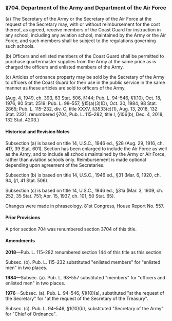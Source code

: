### §704. Department of the Army and Department of the Air Force ###

(a) The Secretary of the Army or the Secretary of the Air Force at the request of the Secretary may, with or without reimbursement for the cost thereof, as agreed, receive members of the Coast Guard for instruction in any school, including any aviation school, maintained by the Army or the Air Force, and such members shall be subject to the regulations governing such schools.

(b) Officers and enlisted members of the Coast Guard shall be permitted to purchase quartermaster supplies from the Army at the same price as is charged the officers and enlisted members of the Army.

(c) Articles of ordnance property may be sold by the Secretary of the Army to officers of the Coast Guard for their use in the public service in the same manner as these articles are sold to officers of the Army.

(Aug. 4, 1949, ch. 393, 63 Stat. 506, §144; Pub. L. 94–546, §1(10), Oct. 18, 1976, 90 Stat. 2519; Pub. L. 98–557, §15(a)(3)(D), Oct. 30, 1984, 98 Stat. 2865; Pub. L. 115–232, div. C, title XXXV, §3533(c)(1), Aug. 13, 2018, 132 Stat. 2321; renumbered §704, Pub. L. 115–282, title I, §106(b), Dec. 4, 2018, 132 Stat. 4203.)

#### Historical and Revision Notes ####

Subsection (a) is based on title 14, U.S.C., 1946 ed., §28 (Aug. 29, 1916, ch. 417, 39 Stat. 601). Section has been enlarged to include the Air Force as well as the Army, and to include all schools maintained by the Army or Air Force, rather than aviation schools only. Reimbursement is made optional depending upon agreement of the Secretaries.

Subsection (b) is based on title 14, U.S.C., 1946 ed., §31 (Mar. 6, 1920, ch. 94, §1, 41 Stat. 506).

Subsection (c) is based on title 14, U.S.C., 1946 ed., §31a (Mar. 3, 1909, ch. 252, 35 Stat. 751; Apr. 15, 1937, ch. 101, 50 Stat. 65).

Changes were made in phraseology. 81st Congress, House Report No. 557.

#### Prior Provisions ####

A prior section 704 was renumbered section 3704 of this title.

#### Amendments ####

**2018**—Pub. L. 115–282 renumbered section 144 of this title as this section.

Subsec. (b). Pub. L. 115–232 substituted "enlisted members" for "enlisted men" in two places.

**1984**—Subsec. (a). Pub. L. 98–557 substituted "members" for "officers and enlisted men" in two places.

**1976**—Subsec. (a). Pub. L. 94–546, §1(10)(a), substituted "at the request of the Secretary" for "at the request of the Secretary of the Treasury".

Subsec. (c). Pub. L. 94–546, §1(10)(b), substituted "Secretary of the Army" for "Chief of Ordnance".